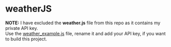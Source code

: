 # weatherJS

**NOTE:** I have excluded the **weather.js** file from this repo as it contains my private API key. <br>
Use the [weather_example.js](https://github.com/HeikoKramer/webDev/blob/main/js_tutorials/API_Projects/weatherjs/weather_example.js) file, rename it and add your API key, if you want to build this project. <br>
